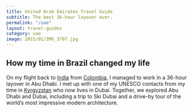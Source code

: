 ```yaml
---
title: United Arab Emirates Travel Guide
subtitle: The best 36-hour layover ever.
permalink: "/uae"
layout: travel-guides
category: uae
image: 2015/01/IMG_3707.jpg
---
```


## How my time in Brazil changed my life
On my flight back to [India](/india/) from [Colombia](/colombia/), I managed to work in a 36-hour layover in Abu Dhabi. I met up with one of my UNESCO contacts from my time in [Kyrgyzstan](/kyrgyzstan/) who now lives in Dubai. Together, we explored Abu Dhabi and Dubai, including a trip to Ski Dubai and a drive-by tour of the world’s most impressive modern architecture.

